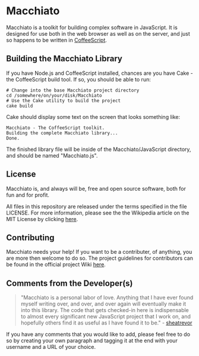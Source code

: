 # Macchiato #

Macchiato is a toolkit for building complex software in JavaScript. It is
designed for use both in the web browser as well as on the server, and just so
happens to be written in [CoffeeScript][homepage-coffeescript].

## Building the Macchiato Library ##

If you have Node.js and CoffeeScript installed, chances are you have Cake - the
CoffeeScript build tool. If so, you should be able to run:

	# Change into the base Macchiato project directory
	cd /somewhere/on/your/disk/Macchiato
	# Use the Cake utility to build the project
	cake build

Cake should display some text on the screen that looks something like:

	Macchiato - The CoffeeScript toolkit.
	Building the complete Macchiato library...
	Done.

The finished library file will be inside of the Macchiato/JavaScript directory,
and should be named "Macchiato.js".

## License ##

Macchiato is, and always will be, free and open source software, both for fun
and for profit.

All files in this repository are released under the terms specified in the file
LICENSE. For more information, please see the the Wikipedia article on the MIT
License by clicking [here][wikipedia-mit-license].

## Contributing ##

Macchiato needs your help! If you want to be a contributer, of anything, you
are more then welcome to do so. The project guidelines for contributors can be
found in the official project Wiki [here][wiki-guidelines].

## Comments from the Developer(s) ##

> "Macchiato is a personal labor of love. Anything that I have ever found myself
> writing over, and over, and over again will eventually make it into this
> library. The code that gets checked-in here is indispensable to almost every
> significant new JavaScript project that I work on, and hopefully others find
> it as useful as I have found it to be." - [sheatrevor][github-sheatrevor]

If you have any comments that you would like to add, please feel free to do so
by creating your own paragraph and tagging it at the end with your username and
a URL of your choice.

[homepage-coffeescript]: http://jashkenas.github.com/coffee-script/ "CoffeeScript's Homepage"
[wikipedia-mit-license]: http://en.wikipedia.org/wiki/MIT_License "Wikipedia article for the MIT License"
[wiki-guidelines]: ./Macchiato/wiki/guidelines-for-contributors "Macchiato Wiki - Guidelines for Contributors"
[github-sheatrevor]: http://github.com/sheatrevor/ "Shea Trevor's profile on GitHub"
